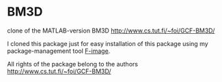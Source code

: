 # BM3D
clone of the MATLAB-version BM3D http://www.cs.tut.fi/~foi/GCF-BM3D/

I cloned this package just for easy installation of this package using my package-management tool [F-image](https://github.com/zhoupc/F-image). 

All rights of the package belong to the authors http://www.cs.tut.fi/~foi/GCF-BM3D/
